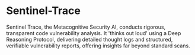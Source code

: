 # Sentinel-Trace
Sentinel Trace, the Metacognitive Security AI, conducts rigorous, transparent code vulnerability analysis. It 'thinks out loud' using a Deep Reasoning Protocol, delivering detailed thought logs and structured, verifiable vulnerability reports, offering insights far beyond standard scans.
